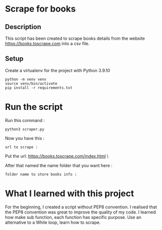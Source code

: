 # Scrape for books

## Description
This script has been created to scrape books details from the website https://books.toscrape.com into a csv file.

## Setup
Create a virtualenv for the project with Python 3.9.10
```
python -m venv venv
source venv/bin/activate
pip install -r requirements.txt
```
# Run the script

Run this command :
```
python3 scraper.py
```
Now you have this :
```
url to scrape :
```
Put the url: https://books.toscrape.com/index.html \

After that named the name folder that you want here :
```
folder name to store books info :
```
# What I learned with this project
For the beginning,  I created a script without PEP8 convention.
I realised that the PEP8 convention was great to improve the quality of my code.
I learned how make sub function, each function has specific purpose.
Use an alternative to a  While loop, learn how to scrape.
